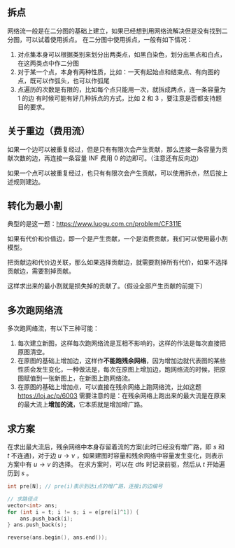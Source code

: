 ## 拆点

网络流一般是在二分图的基础上建立，如果已经想到用网络流解决但是没有找到二分图，可以试着使用拆点。
在二分图中使用拆点，一般有如下情况：

1. 对点集本身可以根据类别来划分出两类点，如黑白染色，划分出黑点和白点，在这两类点中作二分图
2. 对于某一个点，本身有两种性质，比如：一天有起始点和结束点、有向图的点，既可以作弧头，也可以作弧尾
3. 点遍历的次数是有限的，比如每个点只能用一次，就拆成两点，连一条容量为 $1$ 的边
有时候可能有好几种拆点的方式，比如 $2$ 和 $3$ ，要注意是否都支持题目的要求。

## 关于重边（费用流）
如果一个边可以被重复经过，但是只有有限次会产生贡献，那么连接一条容量为贡献次数的边，再连接一条容量 INF 费用 0 的边即可。（注意还有反向边）

如果一个点可以被重复经过，也只有有限次会产生贡献，可以使用拆点，然后按上述规则建边。

## 转化为最小割

典型的是这一题：https://www.luogu.com.cn/problem/CF311E

如果有代价和价值边，即一个是产生贡献，一个是消费贡献，我们可以使用最小割模型。

把贡献边和代价边关联，那么如果选择贡献边，就需要割掉所有代价，如果不选择贡献边，需要割掉贡献。

这样求出来的最小割就是损失掉的贡献了。（假设全部产生贡献的前提下）

## 多次跑网络流
多次跑网络流，有以下三种可能：
1. 每次建立新图，这样每次跑网络流是互相不影响的，这样的作法是每次直接把原图清空。
2. 在原图的基础上增加边，这样作**不能跑残余网络**，因为增加边就代表图的某些性质会发生变化，一种做法是，每次在原图上增加边，跑网络流的时候，把原图赋值到一张新图上，在新图上跑网络流。
3. 在原图的基础上增加点，可以直接在残余网络上跑网络流，比如这题 https://loj.ac/p/6003
   需要注意的是：在残余网络上跑出来的最大流是在原来的最大流上**增加的流**，它本质就是增加增广路。

## 求方案
在求出最大流后，残余网络中本身存留着流的方案(此时已经没有增广路，即 $s$ 和 $t$ 不连通)，对于边 $u \to v$ ，如果建图时容量和残余网络中容量发生变化，则表示方案中有 $u \to v$ 的选择。
在求方案时，可以在 dfs 时记录前驱，然后从 $t$ 开始遍历到 $s$ 。
```c++
int pre[N]; // pre(i)表示到达i点的增广路，连接i的边编号

// 求路径点
vector<int> ans;
for (int i = t; i != s; i = e[pre[i]^1]) {
	ans.push_back(i);
} ans.push_back(s);

reverse(ans.begin(), ans.end());
```